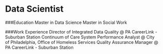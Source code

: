 # Data Scientist

###Education
Master in Data Science
Master in Social Work

###Work Experience
Director of Integrated Data Quality @ PA CareerLink - Suburban Station
Continuum of Care System Performance Analyst @ City of Philadelphia, Office of Homeless Services
Quality Assurance Manager @ PA CareerLink - Suburban Station

